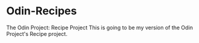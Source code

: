 # Odin-Recipes
The Odin Project: Recipe Project
This is going to be my version of the Odin Project's Recipe project.